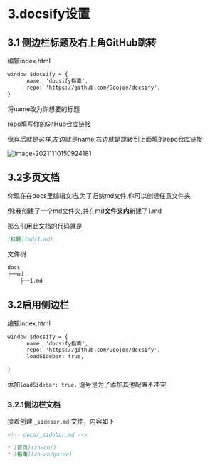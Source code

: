 # 3.docsify设置
## 3.1 侧边栏标题及右上角GitHub跳转
编辑index.html

```html
window.$docsify = {
      name: 'docsify指南',
      repo: 'https://github.com/Goojoe/docsify',
}
```

将name改为你想要的标题

repo填写你的GitHub仓库链接

保存后就是这样,左边就是name,右边就是跳转到上面填的repo仓库链接

![image-20211110150924181](https://cdn.jsdelivr.net/gh/Goojoe/picgo/docsify/Sidebargithub.png)





## 3.2多页文档

你现在在docs里编辑文档,为了归纳md文件,你可以创建任意文件夹

例:我创建了一个md文件夹,并在md**文件夹内**新建了1.md

那么引用此文档的代码就是

```markdown
[标题](md/1.md)
```

文件树

```markdown
docs
├──md
	├──1.md
```



## 3.2启用侧边栏

编辑index.html

```html
window.$docsify = {
      name: 'docsify指南',
      repo: 'https://github.com/Goojoe/docsify',
      loadSidebar: true,
      
}
```

添加`loadSidebar: true,` 逗号是为了添加其他配置不冲突

### 3.2.1侧边栏文档

接着创建 `_sidebar.md` 文件，内容如下

```markdown
<!-- docs/_sidebar.md -->

* [首页](zh-cn/)
* [指南](zh-cn/guide)
```

